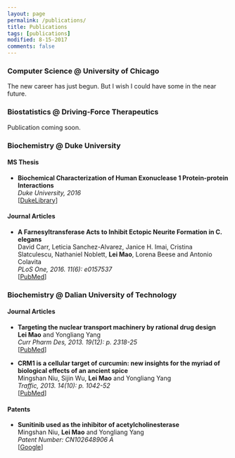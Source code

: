 ```yaml
---
layout: page
permalink: /publications/
title: Publications
tags: [publications]
modified: 8-15-2017
comments: false
---
```


### Computer Science @ University of Chicago

The new career has just begun. But I wish I could have some in the near future.

### Biostatistics @ Driving-Force Therapeutics

Publication coming soon.

### Biochemistry @ Duke University

#### MS Thesis

* **Biochemical Characterization of Human Exonuclease 1 Protein-protein Interactions** <br />
  *Duke University, 2016* <br />
  [[DukeLibrary](https://dukespace.lib.duke.edu/dspace/handle/10161/12914)] <br />

#### Journal Articles

* **A Farnesyltransferase Acts to Inhibit Ectopic Neurite Formation in C. elegans** <br />
  David Carr, Leticia Sanchez-Alvarez, Janice H. Imai, Cristina Slatculescu, Nathaniel Noblett, **Lei Mao**, Lorena Beese and Antonio Colavita <br />
  *PLoS One, 2016. 11(6): e0157537* <br />
  [[PubMed](https://www.ncbi.nlm.nih.gov/pubmed/27300162)] <br />

### Biochemistry @ Dalian University of Technology

#### Journal Articles

* **Targeting the nuclear transport machinery by rational drug design** <br />
  **Lei Mao** and Yongliang Yang <br />
  *Curr Pharm Des, 2013. 19(12): p. 2318-25* <br />
  [[PubMed](https://www.ncbi.nlm.nih.gov/pubmed/23082981)] <br />

* **CRM1 is a cellular target of curcumin: new insights for the myriad of biological effects of an ancient spice** <br />
  Mingshan Niu, Sijin Wu, **Lei Mao** and Yongliang Yang <br />
  *Traffic, 2013. 14(10): p. 1042-52* <br />
  [[PubMed](https://www.ncbi.nlm.nih.gov/pubmed/23829533)] <br />

#### Patents

* **Sunitinib used as the inhibitor of acetylcholinesterase** <br />
  Mingshan Niu, **Lei Mao** and Yongliang Yang <br />
  *Patent Number: CN102648906 A* <br />
  [[Google](https://encrypted.google.com/patents/CN102648906A?cl=ru)] <br />


